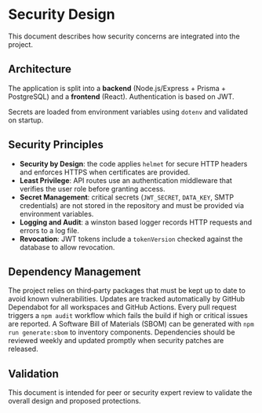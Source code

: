 # Security Design

This document describes how security concerns are integrated into the project.

## Architecture

The application is split into a **backend** (Node.js/Express + Prisma + PostgreSQL) and a **frontend** (React). Authentication is based on JWT.

Secrets are loaded from environment variables using `dotenv` and validated on startup.

## Security Principles

- **Security by Design**: the code applies `helmet` for secure HTTP headers and enforces HTTPS when certificates are provided.
- **Least Privilege**: API routes use an authentication middleware that verifies the user role before granting access.
- **Secret Management**: critical secrets (`JWT_SECRET`, `DATA_KEY`, SMTP credentials) are not stored in the repository and must be provided via environment variables.
- **Logging and Audit**: a winston based logger records HTTP requests and errors to a log file.
- **Revocation**: JWT tokens include a `tokenVersion` checked against the database to allow revocation.

## Dependency Management

The project relies on third‑party packages that must be kept up to date to
avoid known vulnerabilities. Updates are tracked automatically by GitHub
Dependabot for all workspaces and GitHub Actions. Every pull request triggers a
`npm audit` workflow which fails the build if high or critical issues are
reported. A Software Bill of Materials (SBOM) can be generated with
`npm run generate:sbom` to inventory components. Dependencies should be reviewed
weekly and updated promptly when security patches are released.

## Validation

This document is intended for peer or security expert review to validate the overall design and proposed protections.

